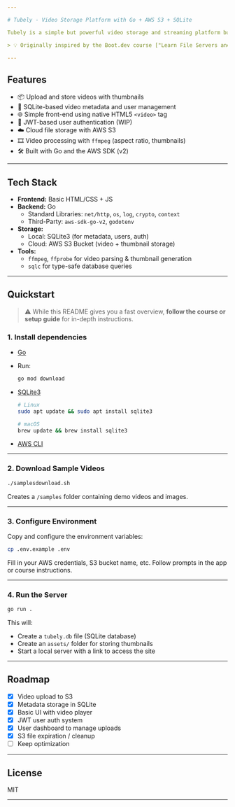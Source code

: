 ```yaml
---

# Tubely - Video Storage Platform with Go + AWS S3 + SQLite

Tubely is a simple but powerful video storage and streaming platform built using **Go**, **AWS S3**, and **SQLite**. It supports video upload, metadata storage, thumbnail generation, and playback – all wrapped in a clean and modern stack.

> 💡 Originally inspired by the Boot.dev course ["Learn File Servers and CDNs with S3 and CloudFront"](https://www.boot.dev/courses/learn-file-servers-s3-cloudfront-golang), this project has been fully adapted, expanded, and maintained by **Leon Thomas**.

---
```


## Features

- 📦 Upload and store videos with thumbnails
- 🧾 SQLite-based video metadata and user management
- 🌐 Simple front-end using native HTML5 `<video>` tag
- 🔐 JWT-based user authentication (WIP)
- ☁️ Cloud file storage with AWS S3
- 🎞️ Video processing with `ffmpeg` (aspect ratio, thumbnails)
- 🛠️ Built with Go and the AWS SDK (v2)

---

## Tech Stack

- **Frontend:** Basic HTML/CSS + JS
- **Backend:** Go
  - Standard Libraries: `net/http`, `os`, `log`, `crypto`, `context`
  - Third-Party: `aws-sdk-go-v2`, `godotenv`
- **Storage:**
  - Local: SQLite3 (for metadata, users, auth)
  - Cloud: AWS S3 Bucket (video + thumbnail storage)
- **Tools:**
  - `ffmpeg`, `ffprobe` for video parsing & thumbnail generation
  - `sqlc` for type-safe database queries

---

## Quickstart

> ⚠️ While this README gives you a fast overview, **follow the course or setup guide** for in-depth instructions.

### 1. Install dependencies

- [Go](https://golang.org/doc/install)
- Run:  
  ```bash
  go mod download
  ```

- [SQLite3](https://www.sqlite.org/download.html)
  ```bash
  # Linux
  sudo apt update && sudo apt install sqlite3

  # macOS
  brew update && brew install sqlite3
  ```

- [AWS CLI](https://docs.aws.amazon.com/cli/latest/userguide/getting-started-install.html)

---

### 2. Download Sample Videos

```bash
./samplesdownload.sh
```

Creates a `/samples` folder containing demo videos and images.

---

### 3. Configure Environment

Copy and configure the environment variables:

```bash
cp .env.example .env
```

Fill in your AWS credentials, S3 bucket name, etc. Follow prompts in the app or course instructions.

---

### 4. Run the Server

```bash
go run .
```

This will:

- Create a `tubely.db` file (SQLite database)
- Create an `assets/` folder for storing thumbnails
- Start a local server with a link to access the site

---

## Roadmap

- [x] Video upload to S3
- [x] Metadata storage in SQLite
- [x] Basic UI with video player
- [x] JWT user auth system
- [x] User dashboard to manage uploads
- [x] S3 file expiration / cleanup
- [ ] Keep optimization
---

## License

MIT

---
